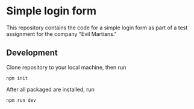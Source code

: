 # Simple login form

This repository contains the code for a simple login form as part of a test assignment for the company "Evil Martians."

## Development
Clone repository to your local machine, then run

``npm init``

After all packaged are installed, run

``npm run dev``
